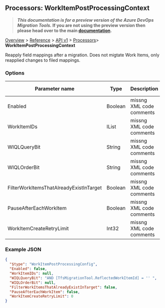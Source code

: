 ## Processors: WorkItemPostProcessingContext

>**_This documentation is for a preview version of the Azure DevOps Migration Tools._ If you are not using the preview version then please head over to the main [documentation](https://nkdagility.github.io/azure-devops-migration-tools).**

[Overview](/docs/index.md) > [Reference](/docs/Reference/index.md) > [API v1](/docs/Reference/v1/index.md) > [Processors](/docs/Reference/v1/Processors/index.md)> **WorkItemPostProcessingContext**

Reapply field mappings after a migration. Does not migtate Work Items, only reapplied changes to filed mappings.

### Options

| Parameter name         | Type    | Description                              | Default Value                            |
|------------------------|---------|------------------------------------------|------------------------------------------|
| Enabled | Boolean | missng XML code comments | missng XML code comments |
| WorkItemIDs | IList | missng XML code comments | missng XML code comments |
| WIQLQueryBit | String | missng XML code comments | missng XML code comments |
| WIQLOrderBit | String | missng XML code comments | missng XML code comments |
| FilterWorkItemsThatAlreadyExistInTarget | Boolean | missng XML code comments | missng XML code comments |
| PauseAfterEachWorkItem | Boolean | missng XML code comments | missng XML code comments |
| WorkItemCreateRetryLimit | Int32 | missng XML code comments | missng XML code comments |


### Example JSON

```JSON
{
  "$type": "WorkItemPostProcessingConfig",
  "Enabled": false,
  "WorkItemIDs": null,
  "WIQLQueryBit": "AND [TfsMigrationTool.ReflectedWorkItemId] = '' ",
  "WIQLOrderBit": null,
  "FilterWorkItemsThatAlreadyExistInTarget": false,
  "PauseAfterEachWorkItem": false,
  "WorkItemCreateRetryLimit": 0
}
```